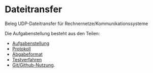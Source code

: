 # Dateitransfer
Beleg UDP-Dateitransfer für Rechnernetze/Kommunikationssysteme

Die Aufgabenstellung besteht aus den Teilen:
* [Aufgabenstellung](Beleg-Aufgabenstellung.md)
* [Protokoll](Beleg-Protokoll.md)
* [Abgabeformat](Beleg-Abgabeformat.md)
* [Testverfahren](Beleg-Testverfahren.md)
* [Git/Github-Nutzung](https://github.com/HTWDD-RN/RTSP-Streaming/blob/master/git.md).


